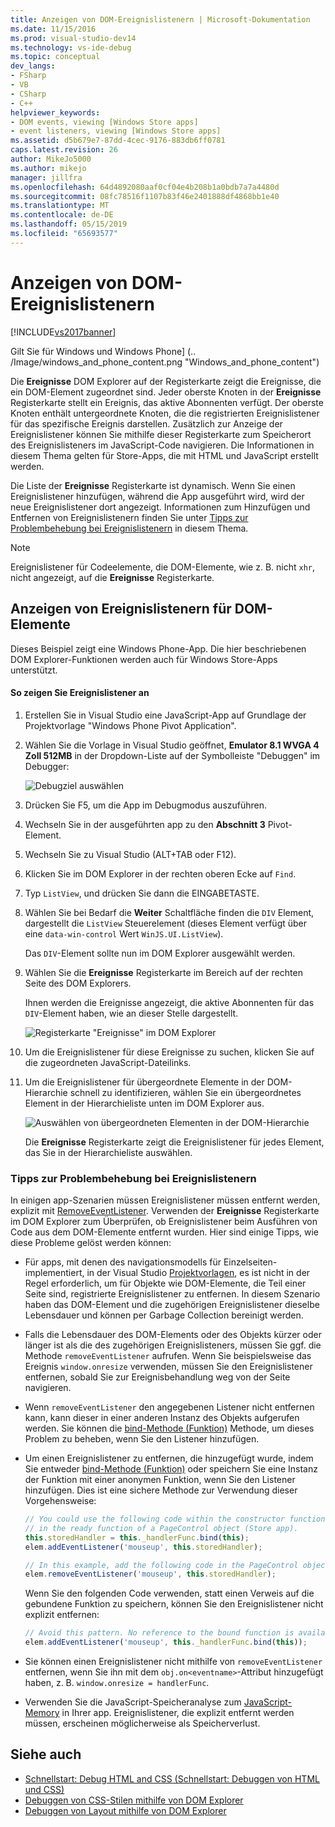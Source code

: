```yaml
---
title: Anzeigen von DOM-Ereignislistenern | Microsoft-Dokumentation
ms.date: 11/15/2016
ms.prod: visual-studio-dev14
ms.technology: vs-ide-debug
ms.topic: conceptual
dev_langs:
- FSharp
- VB
- CSharp
- C++
helpviewer_keywords:
- DOM events, viewing [Windows Store apps]
- event listeners, viewing [Windows Store apps]
ms.assetid: d5b679e7-87dd-4cec-9176-883db6ff0781
caps.latest.revision: 26
author: MikeJo5000
ms.author: mikejo
manager: jillfra
ms.openlocfilehash: 64d4892080aaf0cf04e4b208b1a0bdb7a7a4480d
ms.sourcegitcommit: 08fc78516f1107b83f46e2401888df4868bb1e40
ms.translationtype: MT
ms.contentlocale: de-DE
ms.lasthandoff: 05/15/2019
ms.locfileid: "65693577"
---
```

# <a name="view-dom-event-listeners"></a>Anzeigen von DOM-Ereignislistenern
[!INCLUDE[vs2017banner](../includes/vs2017banner.md)]

Gilt Sie für Windows und Windows Phone] (.. /Image/windows_and_phone_content.png "Windows_and_phone_content")

 Die **Ereignisse** DOM Explorer auf der Registerkarte zeigt die Ereignisse, die ein DOM-Element zugeordnet sind. Jeder oberste Knoten in der **Ereignisse** Registerkarte stellt ein Ereignis, das aktive Abonnenten verfügt. Der oberste Knoten enthält untergeordnete Knoten, die die registrierten Ereignislistener für das spezifische Ereignis darstellen. Zusätzlich zur Anzeige der Ereignislistener können Sie mithilfe dieser Registerkarte zum Speicherort des Ereignislisteners im JavaScript-Code navigieren. Die Informationen in diesem Thema gelten für Store-Apps, die mit HTML und JavaScript erstellt werden.

 Die Liste der **Ereignisse** Registerkarte ist dynamisch. Wenn Sie einen Ereignislistener hinzufügen, während die App ausgeführt wird, wird der neue Ereignislistener dort angezeigt. Informationen zum Hinzufügen und Entfernen von Ereignislistenern finden Sie unter [Tipps zur Problembehebung bei Ereignislistenern](#Tips) in diesem Thema.

> [!NOTE]
> Ereignislistener für Codeelemente, die DOM-Elemente, wie z. B. nicht `xhr`, nicht angezeigt, auf die **Ereignisse** Registerkarte.

## <a name="view-event-listeners-for-dom-elements"></a>Anzeigen von Ereignislistenern für DOM-Elemente
 Dieses Beispiel zeigt eine Windows Phone-App. Die hier beschriebenen DOM Explorer-Funktionen werden auch für Windows Store-Apps unterstützt.

#### <a name="to-view-event-listeners"></a>So zeigen Sie Ereignislistener an

1. Erstellen Sie in Visual Studio eine JavaScript-App auf Grundlage der Projektvorlage "Windows Phone Pivot Application".

2. Wählen Sie die Vorlage in Visual Studio geöffnet, **Emulator 8.1 WVGA 4 Zoll 512MB** in der Dropdown-Liste auf der Symbolleiste "Debuggen" im Debugger:

     ![Debugziel auswählen](../debugger/media/js-dom-debug-target-emu.png "JS_DOM_Debug_Target_Emu")

3. Drücken Sie F5, um die App im Debugmodus auszuführen.

4. Wechseln Sie in der ausgeführten app zu den **Abschnitt 3** Pivot-Element.

5. Wechseln Sie zu Visual Studio (ALT+TAB oder F12).

6. Klicken Sie im DOM Explorer in der rechten oberen Ecke auf `Find`.

7. Typ `ListView`, und drücken Sie dann die EINGABETASTE.

8. Wählen Sie bei Bedarf die **Weiter** Schaltfläche finden die `DIV` Element, dargestellt die `ListView` Steuerelement (dieses Element verfügt über eine `data-win-control` Wert `WinJS.UI.ListView`).

     Das `DIV`-Element sollte nun im DOM Explorer ausgewählt werden.

9. Wählen Sie die **Ereignisse** Registerkarte im Bereich auf der rechten Seite des DOM Explorers.

     Ihnen werden die Ereignisse angezeigt, die aktive Abonnenten für das `DIV`-Element haben, wie an dieser Stelle dargestellt.

     ![Registerkarte "Ereignisse" im DOM Explorer](../debugger/media/js-dom-events.png "JS_DOM_Events")

10. Um die Ereignislistener für diese Ereignisse zu suchen, klicken Sie auf die zugeordneten JavaScript-Dateilinks.

11. Um die Ereignislistener für übergeordnete Elemente in der DOM-Hierarchie schnell zu identifizieren, wählen Sie ein übergeordnetes Element in der Hierarchieliste unten im DOM Explorer aus.

     ![Auswählen von übergeordneten Elementen in der DOM-Hierarchie](../debugger/media/js-dom-breadcrumbs.png "JS_DOM_Breadcrumbs")

     Die **Ereignisse** Registerkarte zeigt die Ereignislistener für jedes Element, das Sie in der Hierarchieliste auswählen.

### <a name="Tips"></a> Tipps zur Problembehebung bei Ereignislistenern
 In einigen app-Szenarien müssen Ereignislistener müssen entfernt werden, explizit mit [RemoveEventListener](https://msdn.microsoft.com/library/ie/ff975250\(v=vs.85\).aspx). Verwenden der **Ereignisse** Registerkarte im DOM Explorer zum Überprüfen, ob Ereignislistener beim Ausführen von Code aus dem DOM-Elemente entfernt wurden. Hier sind einige Tipps, wie diese Probleme gelöst werden können:

- Für apps, mit denen des navigationsmodells für Einzelseiten-implementiert, in der Visual Studio [Projektvorlagen](https://msdn.microsoft.com/library/windows/apps/hh758331.aspx), es ist nicht in der Regel erforderlich, um für Objekte wie DOM-Elemente, die Teil einer Seite sind, registrierte Ereignislistener zu entfernen. In diesem Szenario haben das DOM-Element und die zugehörigen Ereignislistener dieselbe Lebensdauer und können per Garbage Collection bereinigt werden.

- Falls die Lebensdauer des DOM-Elements oder des Objekts kürzer oder länger ist als die des zugehörigen Ereignislisteners, müssen Sie ggf. die Methode `removeEventListener` aufrufen. Wenn Sie beispielsweise das Ereignis `window.onresize` verwenden, müssen Sie den Ereignislistener entfernen, sobald Sie zur Ereignisbehandlung weg von der Seite navigieren.

- Wenn `removeEventListener` den angegebenen Listener nicht entfernen kann, kann dieser in einer anderen Instanz des Objekts aufgerufen werden. Sie können die [bind-Methode (Funktion)](https://developer.mozilla.org/docs/Web/JavaScript/Reference/Global_Objects/Function/bind) Methode, um dieses Problem zu beheben, wenn Sie den Listener hinzufügen.

- Um einen Ereignislistener zu entfernen, die hinzugefügt wurde, indem Sie entweder [bind-Methode (Funktion)](https://developer.mozilla.org/docs/Web/JavaScript/Reference/Global_Objects/Function/bind) oder speichern Sie eine Instanz der Funktion mit einer anonymen Funktion, wenn Sie den Listener hinzufügen. Dies ist eine sichere Methode zur Verwendung dieser Vorgehensweise:

    ```javascript
    // You could use the following code within the constructor function of an object, or
    // in the ready function of a PageControl object (Store app).
    this.storedHandler = this._handlerFunc.bind(this);
    elem.addEventListener('mouseup', this.storedHandler);

    // In this example, add the following code in the PageControl object's unload function.
    elem.removeEventListener('mouseup', this.storedHandler);

    ```

     Wenn Sie den folgenden Code verwenden, statt einen Verweis auf die gebundene Funktion zu speichern, können Sie den Ereignislistener nicht explizit entfernen:

    ```javascript
    // Avoid this pattern. No reference to the bound function is available.
    elem.addEventListener('mouseup', this._handlerFunc.bind(this));
    ```

- Sie können einen Ereignislistener nicht mithilfe von `removeEventListener` entfernen, wenn Sie ihn mit dem `obj.on<eventname>`-Attribut hinzugefügt haben, z. B. `window.onresize = handlerFunc`.

- Verwenden Sie die JavaScript-Speicheranalyse zum [JavaScript-Memory](../profiling/javascript-memory.md) in Ihrer app. Ereignislistener, die explizit entfernt werden müssen, erscheinen möglicherweise als Speicherverlust.

## <a name="see-also"></a>Siehe auch

- [Schnellstart: Debug HTML and CSS (Schnellstart: Debuggen von HTML und CSS)](../debugger/quickstart-debug-html-and-css.md)
- [Debuggen von CSS-Stilen mithilfe von DOM Explorer](../debugger/debug-css-styles-using-dom-explorer.md)
- [Debuggen von Layout mithilfe von DOM Explorer](../debugger/debug-layout-using-dom-explorer.md)
